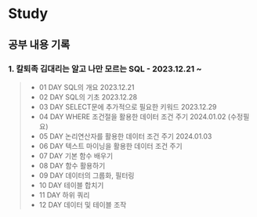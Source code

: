 # Study
## 공부 내용 기록

### 1. 칼퇴족 김대리는 알고 나만 모르는 SQL - 2023.12.21 ~
  >- 01 DAY SQL의 개요 2023.12.21
  >- 02 DAY SQL의 기초 2023.12.28
  >- 03 DAY SELECT문에 추가적으로 필요한 키워드 2023.12.29
  >- 04 DAY WHERE 조건절을 활용한 데이터 조건 주기 2024.01.02 (수정필요)
  >- 05 DAY 논리연산자를 활용한 데이터 조건 주기 2024.01.03
  >- 06 DAY 텍스트 마이닝을 활용한 데이터 조건 주기
  >- 07 DAY 기본 함수 배우기
  >- 08 DAY 함수 활용하기
  >- 09 DAY 데이터의 그룹화, 필터링
  >- 10 DAY 테이블 합치기
  >- 11 DAY 하위 쿼리
  >- 12 DAY 데이터 및 테이블 조작
